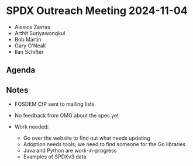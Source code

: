 # SPDX Outreach Meeting 2024-11-04

- Alexios Zavras
- Arthit Suriyawongkul
- Bob Martin
- Gary O'Neall
- Ilan Schifter

## Agenda



## Notes

- FOSDEM CfP sent to mailing lists
- No feedback from OMG about the spec yet

- Work needed:
    - Go over the website to find out what needs updating
    - Adoption needs tools; we need to find someone for the Go libraries
    - Java and Python are work-in-progress
    - Examples of SPDXv3 data

